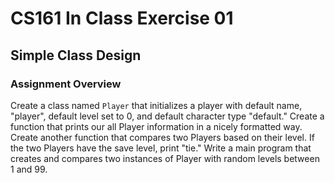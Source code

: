 # CS161 In Class Exercise 01

## Simple Class Design

### Assignment Overview

Create a class named `Player` that initializes a player with default name, "player", default level set to 0, and default character type "default." Create a function that prints our all Player information in a nicely formatted way. Create another function that compares two Players based on their level. If the two Players have the save level, print "tie." Write a main program that creates and compares two instances of Player with random levels between 1 and 99.


